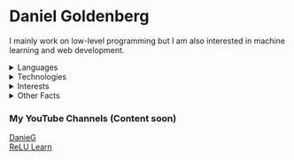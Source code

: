 # Daniel Goldenberg

I mainly work on low-level programming but I am also interested in machine learning and web development.

<details>
<summary>Languages</summary>

- C/C++
- Go
- Python
- JavaScript
- Java
- C#
- HTML/SCSS

<br>

- English
- Russian
- Ukrainian (Partially)
- Spanish (Partially)
</details>

<details>
<summary>Technologies</summary>

- React.js/Next.js
- Raylib
- SFML
- Flask
- Mux
- Unity
</details>

<details>
<summary>Interests</summary>
   
- Physics & Engineering
- Business & Economics
- BJJ & Judo
- Politics
</details>

<details>
<summary>Other Facts</summary>

- Age: 17
- Date of Birth: July 4th, 1776
- State: Florida, USA
- Favorite...
   - President: George Washington
   - Founding Father: James Madison
   - Youtubers: Dani, Randy, Donut Operator
- Currently Reading...
   - *Basic Economics* by Thomas Sowell
   - *A Conflict of Visions* by Thomas Sowell
   - *Superintelligence* by Nick Bostrom
</details>

### My YouTube Channels (Content soon)
[DanieG](https://www.youtube.com/channel/UCah4qBil59HnU_k6YiTAAjA?sub_confirmation=1)
<br>
[ReLU Learn](https://www.youtube.com/channel/UCJoCnBg7iSWGGhhQMFfbfCA?sub_confirmation=1)
